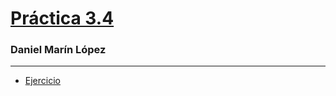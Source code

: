 # [Práctica 3.4](https://congenial-memory-kq68rvq.pages.github.io/)

### Daniel Marín López

---

* [Ejercicio](index.html)